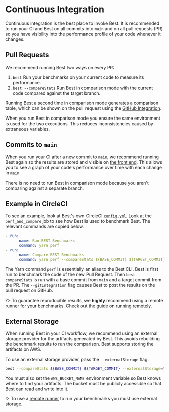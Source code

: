 # Continuous Integration

Continuous integration is the best place to invoke Best. It is
recommended to run your CI and Best on all commits into `main`
and on all pull requests (PR) so you have visibility into the
performance profile of your code whenever it changes.

## Pull Requests

We recommend running Best two ways on every PR:

1. `best` Run your benchmarks on your current code to measure
   its performance.
1. `best --compareStats` Run Best in comparison mode with the
   current code compared against the target branch.

Running Best a second time in comparison mode generates a comparison
table, which can be shown on the pull request using the [GitHub
Integration](../github-integration/).

When you run Best in comparison mode you ensure the same environment
is used for the two executions. This reduces inconsistencies caused
by extraneous variables.

## Commits to `main`

When you run your CI after a new commit to `main`, we recommend running
Best again so the results are stored and visible on [the front
end](../frontend/). This allows you to see a graph of your code's
performance over time with each change in `main`.

There is no need to run Best in comparison mode because you aren't
comparing against a separate branch.

## Example in CircleCI

To see an example, look at Best's own CircleCI
[`config.yml`](https://github.com/salesforce/best/blob/main/.circleci/config.yml).
Look at the `perf_and_compare` job to see how Best is used to benchmark
Best. The relevant commands are copied below.

```yml
- run:
      name: Run BEST Benchmarks
      command: yarn perf
- run:
      name: Compare BEST Benchmarks
      command: yarn perf --compareStats ${BASE_COMMIT} ${TARGET_COMMIT} --gitIntegration
```

The Yarn command `perf` is essentially an alias to the Best CLI. Best
is first run to benchmark the code of the new Pull Request. Then
`best --compareStats` is run with a base commit from `main` and a target
commit from the PR. The `--gitIntegration` flag causes Best to post the
results on the pull request on GitHub.

?> To guarantee reproducible results, we **highly** recommend using
   a remote runner for your benchmarks. Check out the guide on [running
   remotely](../running-remotely/).

## External Storage

When running Best in your CI workflow, we recommend using an external
storage provider for the artifacts generated by Best. This avoids
rebuilding the benchmark results to run the comparison. Best supports
storing the artifacts on AWS.

To use an external storage provider, pass the `--externalStorage` flag:

```sh
best --compareStats ${BASE_COMMIT} ${TARGET_COMMIT} --externalStorage=@best/store-aws
```

You must also set the `AWS_BUCKET_NAME` environment variable so Best
knows where to find your artifacts. The bucket must be publicly
accessible so that Best can read and write into it.

!> To use a [remote runner](../running-remotely) to run your benchmarks
   you must use external storage.
